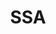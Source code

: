 ---
name: Safaa Amer
department: Social Security Administration*
sub-department: Office of Research, Evaluation, and Statistics^
title: SSA
---